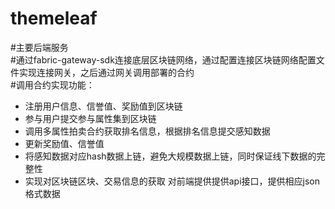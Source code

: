 # themeleaf
#主要后端服务  
#通过fabric-gateway-sdk连接底层区块链网络，通过配置连接区块链网络配置文件实现连接网关，之后通过网关调用部署的合约  
#调用合约实现功能：  
 - 注册用户信息、信誉值、奖励值到区块链  
 - 参与用户提交参与属性集到区块链  
 - 调用多属性拍卖合约获取排名信息，根据排名信息提交感知数据  
 - 更新奖励值、信誉值  
 - 将感知数据对应hash数据上链，避免大规模数据上链，同时保证线下数据的完整性  
 - 实现对区块链区块、交易信息的获取
对前端提供提供api接口，提供相应json格式数据
